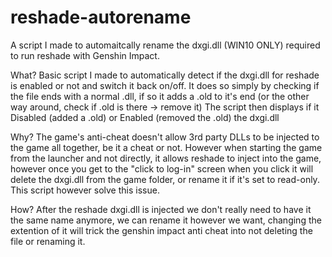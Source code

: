 # reshade-autorename
A script I made to automaitcally rename the dxgi.dll (WIN10 ONLY) required to run reshade with Genshin Impact.

What?
Basic script I made to automatically detect if the dxgi.dll for reshade is enabled or not and switch it back on/off.
It does so simply by checking if the file ends with a normal .dll, if so it adds a .old to it's end (or the other way around, check if .old is there -> remove it)
The script then displays if it Disabled (added a .old) or Enabled (removed the .old) the dxgi.dll

Why?
The game's anti-cheat doesn't allow 3rd party DLLs to be injected to the game all together, be it a cheat or not. However when starting the game from the launcher and not directly, it allows reshade to inject into the game, however once you get to the "click to log-in" screen when you click it will delete the dxgi.dll from the game folder, or rename it if it's set to read-only. This script however solve this issue.

How?
After the reshade dxgi.dll is injected we don't really need to have it the same name anymore, we can rename it however we want, changing the extention of it will trick the genshin impact anti cheat into not deleting the file or renaming it.

